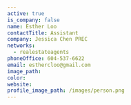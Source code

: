 ```yaml
---
active: true
is_company: false
name: Esther Loo
contactTitle: Assistant
company: Jessica Chen PREC
networks:
  - realestateagents
phoneOffice: 604-537-6622
email: esthercloo@gmail.com
image_path:
color:
website:
profile_image_path: /images/person.png
---
```




